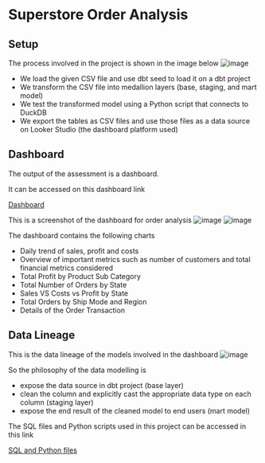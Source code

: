 # Superstore Order Analysis


## Setup
The process involved in the project is shown in the image below
![image](https://github.com/user-attachments/assets/6111c7ab-67f7-4ae0-bc54-beda27f34e16)
- We load the given CSV file and use dbt seed to load it on a dbt project
- We transform the CSV file into medallion layers (base, staging, and mart model)
- We test the transformed model using a Python script that connects to DuckDB
- We export the tables as CSV files and use those files as a data source on Looker Studio (the dashboard platform used)

## Dashboard
The output of the assessment is a dashboard. 

It can be accessed on this dashboard link

[Dashboard](https://lookerstudio.google.com/reporting/87cc1617-b2be-4219-8094-064c82b2439c)

This is a screenshot of the dashboard for order analysis
![image](https://github.com/user-attachments/assets/0c4692dd-e841-4683-9320-e252b46eb3dd)
![image](https://github.com/user-attachments/assets/c001cb3b-e6bc-4e00-b857-87c2e00ae3c3)

The dashboard contains the following charts
- Daily trend of sales, profit and costs
- Overview of important metrics such as number of customers and total financial metrics considered
- Total Profit by Product Sub Category
- Total Number of Orders by State
- Sales VS Costs vs Profit by State
- Total Orders by Ship Mode and Region
- Details of the Order Transaction

## Data Lineage
This is the data lineage of the models involved in the dashboard
![image](https://github.com/user-attachments/assets/4c070875-2eed-4ee2-bd5d-9c7cad8cc89a)

So the philosophy of the data modelling is
- expose the data source in dbt project (base layer)
- clean the column and explicitly cast the appropriate data type on each column (staging layer)
- expose the end result of the cleaned model to end users (mart model)

The SQL files and Python scripts used in this project can be accessed in this link

[SQL and Python files](https://github.com/jddeguia/gorocky-store-analysis/tree/main/gorocky_data_platform)
